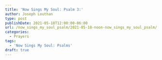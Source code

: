 ```yaml
---
title: 'Now Sings My Soul: Psalm 3:'
author: Joseph Louthan
type: post
publishDate: 2021-05-18T12:00:00-06:00
url: /now_sings_my_soul_psalm/2021-05-18-noon-now_sings_my_soul_psalm/
categories:
  - Prayers
tags:
  - 'Now Sings My Soul: Psalms'
draft: true
---
```

<pre>
<div style="font-variant: small-caps;">

</div>

</pre>
